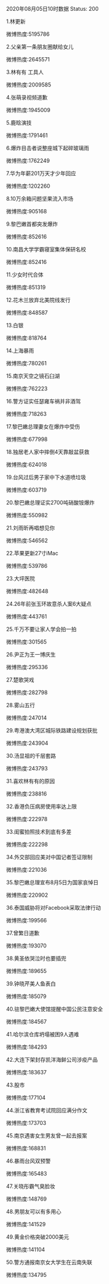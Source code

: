 2020年08月05日10时数据
Status: 200

1.林更新

微博热度:5195786

2.父亲第一条朋友圈献给女儿

微博热度:2645571

3.林有有 工具人

微博热度:2009585

4.张萌录视频道歉

微博热度:1945009

5.鹿晗演技

微博热度:1791461

6.爆炸目击者说整座城下起碎玻璃雨

微博热度:1762249

7.华为年薪201万天才少年回应

微博热度:1202260

8.10万余箱问题坚果流入市场

微博热度:905168

9.黎巴嫩首都突发爆炸

微博热度:852616

10.南昌大学学霸寝室集体保研名校

微博热度:852416

11.少女时代合体

微博热度:851319

12.花木兰放弃北美院线发行

微博热度:848587

13.白银

微博热度:818764

14.上海暴雨

微博热度:780261

15.南京天空之镜石臼湖

微博热度:762223

16.警方证实任瑟雍车祸并非酒驾

微博热度:718263

17.黎巴嫩总理妻女在爆炸中受伤

微博热度:677998

18.独居老人家中摔倒4天靠敲盆获救

微博热度:624018

19.台风过后男子家中下水道喷垃圾

微博热度:603719

20.黎巴嫩总理证实2700吨硝酸铵爆炸

微博热度:550982

21.刘雨昕再唱想见你

微博热度:546562

22.苹果更新27寸iMac

微博热度:539786

23.大坪医院

微博热度:482648

24.26年前张玉环故意杀人案6大疑点

微博热度:443761

25.千万不要让家人学会拍一拍

微博热度:301565

26.尹正为王一博庆生

微博热度:295336

27.楚歌哭戏

微博热度:282798

28.雾山五行

微博热度:247014

29.粤港澳大湾区城际铁路建设规划获批

微博热度:243904

30.汤显祖的千层套路

微博热度:243793

31.喜欢林有有的原因

微博热度:238816

32.香港负压病房使用率达上限

微博热度:222978

33.闺蜜拍照技术到底有多差

微博热度:222298

34.外交部回应美对中国记者签证限制

微博热度:221036

35.黎巴嫩总理宣布8月5日为国家哀悼日

微博热度:220902

36.泰国威胁将对Facebook采取法律行动

微博热度:199566

37.曾繁日道歉

微博热度:193070

38.黄圣依哭泣时也要插兜

微博热度:189655

39.钟晓芹美人鱼表白

微博热度:185079

40.驻黎巴嫩大使馆提醒中国公民注意安全

微博热度:184567

41.哈尔滨仓库坍塌被困9人遇难

微博热度:184293

42.大连下架封存凯洋海鲜公司涉疫产品

微博热度:183637

43.股市

微博热度:177104

44.浙江省教育考试院回应满分作文

微博热度:173703

45.南京遇害女生男友曾一起去报案

微博热度:168831

46.暴雨台风双预警

微博热度:165483

47.关晓彤霸气臭脸妆

微博热度:148769

48.男朋友可以有多用心

微博热度:141529

49.黄金价格突破2000美元

微博热度:141104

50.警方通报南京女大学生在云南失联

微博热度:134795

